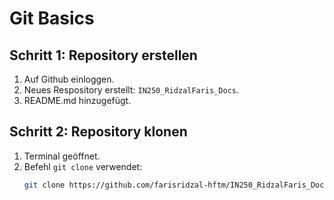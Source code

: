 # Git Basics
## Schritt 1: Repository erstellen
1. Auf Github einloggen.
2. Neues Respository erstellt: `IN250_RidzalFaris_Docs`.
3. README.md hinzugefügt.

## Schritt 2: Repository klonen
1. Terminal geöffnet.
2. Befehl `git clone` verwendet:
   ```bash
   git clone https://github.com/farisridzal-hftm/IN250_RidzalFaris_Docs```
